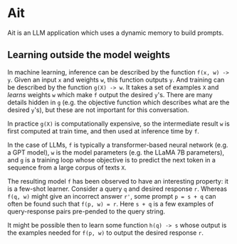 # Ait

Ait is an LLM application which uses a dynamic memory to build prompts.

## Learning outside the model weights

In machine learning, inference can be described by the function `f(x, w) -> y`.
Given an input `x` and weights `w`, this function outputs `y`.
And training can be described by the function `g(X) -> w`.
It takes a set of examples `X` and _learns_ weights `w` which make `f` output the desired `y`'s.
There are many details hidden in `g` (e.g. the objective function which describes what are the desired `y`'s),
but these are not important for this conversation.

In practice `g(X)` is computationally expensive,
so the intermediate result `w` is first computed at train time,
and then used at inference time by `f`.

In the case of LLMs,
`f` is typically a transformer-based neural network (e.g. a GPT model),
`w` is the model parameters (e.g. the LLaMA 7B parameters),
and `g` is a training loop whose objective is to predict the next token in a sequence from a large corpus of texts `X`.

The resulting model `f` has been observed to have an interesting property:
it is a few-shot learner.
Consider a query `q` and desired response `r`.
Whereas `f(q, w)` might give an incorrect answer `r'`,
some prompt `p = s + q` can often be found such that `f(p, w) = r`.
Here `s + q` is a few examples of query-response pairs pre-pended to the query string.

It might be possible then to learn some function `h(q) -> s` whose output is the examples needed for `f(p, w)` to output the desired response `r`.
